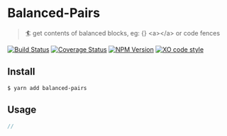 # Balanced-Pairs

> 🏄  get contents of balanced blocks, eg: {} \<a>\</a> or code fences

[![Build Status](https://travis-ci.org/F1LT3R/balanced-pairs.svg?branch=master)](https://travis-ci.org/F1LT3R/balanced-pairs)
[![Coverage Status](https://coveralls.io/repos/github/F1LT3R/balanced-pairs/badge.svg?branch=master)](https://coveralls.io/github/F1LT3R/balanced-pairs?branch=master)
[![NPM Version](https://img.shields.io/npm/v/balanced-pairs.svg)](https://www.npmjs.com/package/balanced-pairs)
[![XO code style](https://img.shields.io/badge/code_style-XO-5ed9c7.svg)](https://github.com/sindresorhus/xo)

## Install

```
$ yarn add balanced-pairs
```

## Usage

```js
//
```

